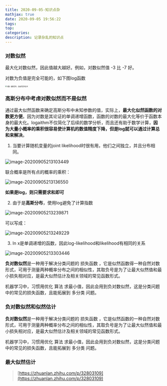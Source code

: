 ```yaml
---
title: 2020-09-05-知识点杂
mathjax: true
date: 2020-09-05 19:56:22
tags:
top:
categories:
description: 记录杂乱的知识点
---
```


### 对数似然

最大化对数似然，因此值越大越好。例如，对数似然值 -3 比 -7 好。

对数为负值是完全可能的，如下图log函数

<img src="E:\myBlog\source\_posts\1200px-Logarithm.svg.png" alt="对数- 维基百科，自由的百科全书" style="zoom: 33%;" />



### 高斯分布中考虑对数似然而不是似然

通过最大似然函数来确定高斯分布中未知参数的值，实际上，**最大化似然函数的对数更方便**。因为对数是其论证的单调递增函数，函数的对数的最大化等价于函数本身的最大化。logaithm不仅简化了后续的数学分析，而且还有助于数学计算，**因为大量小概率的乘积很容易使计算机的数值精度下降，但是log就可以通过计算总和来解决**。

1. 当要计算随机变量的joint likelihood时很有用，他们之间独立，并且分布相同。

![image-20200905213103449](E:\myBlog\source\_posts\image-20200905213103449.png)

联合概率是所有点的概率的乘积：

![image-20200905213136550](E:\myBlog\source\_posts\image-20200905213136550.png)

**如果是log，则只需要求和即可**

2. 由于是**高斯分布**，使用log避免了计算指数

![image-20200905213239871](E:\myBlog\source\_posts\image-20200905213239871.png)

可以写成：

![image-20200905213249229](E:\myBlog\source\_posts\image-20200905213249229.png)



3. ln x是单调递增的函数，因此log-likelihood和likelihood有相同的关系

![image-20200905213303446](E:\myBlog\source\_posts\image-20200905213303446.png)



**负对数似然**是一种用于解决分类问题的 损失函数 ，它是似然函数得一种自然对数形式，可用于测量两种概率分布之间的相似性，其取负号是为了让最大似然值和最小损失相对应，是最大似然估计及相关领域的常见函数形式。

机器学习中，习惯用优化 算法 求最小值，因此会用到负对数似然，这是分类问题中的常见的损失函数，且能拓展到 多分类 问题。

### 负对数似然和似然估计

**负对数似然**是一种用于解决分类问题的 损失函数 ，它是似然函数的一种自然对数形式，可用于测量两种概率分布之间的相似性，其取负号是为了让最大似然值和最小损失相对应，是最大似然估计及相关领域的常见函数形式。

机器学习中，习惯用优化 算法 求最小值，因此会用到负对数似然，这是分类问题中的常见的损失函数，且能拓展到 多分类 问题。



### 最大似然估计

> [https://zhuanlan.zhihu.com/p/32803109](https://zhuanlan.zhihu.com/p/32803109)